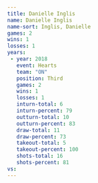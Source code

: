 ```yaml
---
title: Danielle Inglis
name: Danielle Inglis
name-sort: Inglis, Danielle
games: 2
wins: 1
losses: 1
years:
 - year: 2018
   event: Hearts
   team: "ON"
   position: Third
   games: 2
   wins: 1
   losses: 1
   inturn-total: 6
   inturn-percent: 79
   outturn-total: 10
   outturn-percent: 83
   draw-total: 11
   draw-percent: 73
   takeout-total: 5
   takeout-percent: 100
   shots-total: 16
   shots-percent: 81
vs:
---
```


